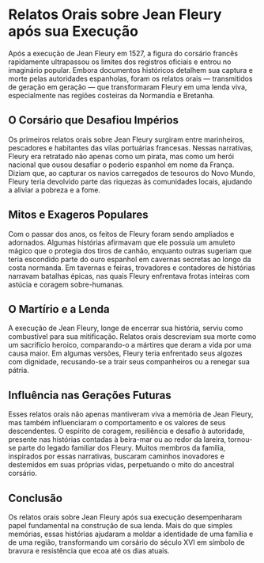 # Relatos Orais sobre Jean Fleury após sua Execução

Após a execução de Jean Fleury em 1527, a figura do corsário francês rapidamente ultrapassou os limites dos registros oficiais e entrou no imaginário popular. Embora documentos históricos detalhem sua captura e morte pelas autoridades espanholas, foram os relatos orais — transmitidos de geração em geração — que transformaram Fleury em uma lenda viva, especialmente nas regiões costeiras da Normandia e Bretanha.

## O Corsário que Desafiou Impérios

Os primeiros relatos orais sobre Jean Fleury surgiram entre marinheiros, pescadores e habitantes das vilas portuárias francesas. Nessas narrativas, Fleury era retratado não apenas como um pirata, mas como um herói nacional que ousou desafiar o poderio espanhol em nome da França. Diziam que, ao capturar os navios carregados de tesouros do Novo Mundo, Fleury teria devolvido parte das riquezas às comunidades locais, ajudando a aliviar a pobreza e a fome.

## Mitos e Exageros Populares

Com o passar dos anos, os feitos de Fleury foram sendo ampliados e adornados. Algumas histórias afirmavam que ele possuía um amuleto mágico que o protegia dos tiros de canhão, enquanto outras sugeriam que teria escondido parte do ouro espanhol em cavernas secretas ao longo da costa normanda. Em tavernas e feiras, trovadores e contadores de histórias narravam batalhas épicas, nas quais Fleury enfrentava frotas inteiras com astúcia e coragem sobre-humanas.

## O Martírio e a Lenda

A execução de Jean Fleury, longe de encerrar sua história, serviu como combustível para sua mitificação. Relatos orais descreviam sua morte como um sacrifício heroico, comparando-o a mártires que deram a vida por uma causa maior. Em algumas versões, Fleury teria enfrentado seus algozes com dignidade, recusando-se a trair seus companheiros ou a renegar sua pátria.

## Influência nas Gerações Futuras

Esses relatos orais não apenas mantiveram viva a memória de Jean Fleury, mas também influenciaram o comportamento e os valores de seus descendentes. O espírito de coragem, resiliência e desafio à autoridade, presente nas histórias contadas à beira-mar ou ao redor da lareira, tornou-se parte do legado familiar dos Fleury. Muitos membros da família, inspirados por essas narrativas, buscaram caminhos inovadores e destemidos em suas próprias vidas, perpetuando o mito do ancestral corsário.

## Conclusão

Os relatos orais sobre Jean Fleury após sua execução desempenharam papel fundamental na construção de sua lenda. Mais do que simples memórias, essas histórias ajudaram a moldar a identidade de uma família e de uma região, transformando um corsário do século XVI em símbolo de bravura e resistência que ecoa até os dias atuais.